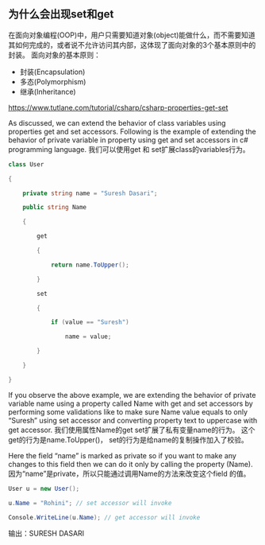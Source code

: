 ## 为什么会出现set和get
在面向对象编程(OOP)中，用户只需要知道对象(object)能做什么，而不需要知道其如何完成的，或者说不允许访问其内部，这体现了面向对象的3个基本原则中的封装。
面向对象的基本原则：
- 封装(Encapsulation)
- 多态(Polymorphism)
- 继承(Inheritance)


https://www.tutlane.com/tutorial/csharp/csharp-properties-get-set


As discussed, we can extend the behavior of class variables using properties get and set accessors. Following is the example of extending the behavior of private variable in property using get and set accessors in c# programming language.
我们可以使用get 和 set扩展class的variables行为。

```c#
class User

{

    private string name = "Suresh Dasari";

    public string Name

    {

        get

        {

            return name.ToUpper();

        }

        set

        {

            if (value == "Suresh")

                name = value;

        }

    }

}
```
If you observe the above example, we are extending the behavior of private variable name using a property called Name with get and set accessors by performing some validations like to make sure Name value equals to only “Suresh” using set accessor and converting property text to uppercase with get accessor.
我们使用属性Name的get set扩展了私有变量name的行为。 这个get的行为是name.ToUpper()， set的行为是给name的复制操作加入了校验。

Here the field “name” is marked as private so if you want to make any changes to this field then we can do it only by calling the property (Name).
因为“name”是private，所以只能通过调用Name的方法来改变这个field 的值。

```c#
User u = new User();

u.Name = "Rohini"; // set accessor will invoke

Console.WriteLine(u.Name); // get accessor will invoke
```
输出：SURESH DASARI